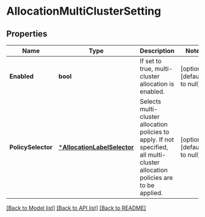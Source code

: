 # AllocationMultiClusterSetting

## Properties
Name | Type | Description | Notes
------------ | ------------- | ------------- | -------------
**Enabled** | **bool** | If set to true, multi-cluster allocation is enabled. | [optional] [default to null]
**PolicySelector** | [***AllocationLabelSelector**](allocationLabelSelector.md) | Selects multi-cluster allocation policies to apply. If not specified, all multi-cluster allocation policies are to be applied. | [optional] [default to null]

[[Back to Model list]](../README.md#documentation-for-models) [[Back to API list]](../README.md#documentation-for-api-endpoints) [[Back to README]](../README.md)


